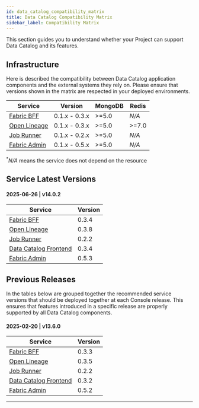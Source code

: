 ```yaml
---
id: data_catalog_compatibility_matrix
title: Data Catalog Compatibility Matrix
sidebar_label: Compatibility Matrix
---
```


This section guides you to understand whether your Project can support Data Catalog and its features.

## Infrastructure

Here is described the compatibility between Data Catalog application components and the external systems they rely on.
Please ensure that versions shown in the matrix are respected in your deployed environments.


| Service                                                     | Version       | MongoDB | Redis  |
|-------------------------------------------------------------|---------------|---------|--------|
| [Fabric BFF](/products/data_catalog/data_catalog_fabric_bff.mdx)     | 0.1.x - 0.3.x | \>=5.0  | _N/A_  |
| [Open Lineage](/products/data_catalog/data_catalog_open_lineage.mdx) | 0.1.x - 0.3.x | \>=5.0  | \>=7.0 |
| [Job Runner](/products/data_catalog/data_catalog_job_runner.mdx)     | 0.1.x - 0.2.x | \>=5.0  | _N/A_  |
| [Fabric Admin](/products/data_catalog/database_setup.mdx)            | 0.1.x - 0.5.x | \>=5.0  | _N/A_  |
<sup>*</sup><em>N/A</em> means the service does not depend on the resource

## Service Latest Versions

#### 2025-06-26 | v14.0.2

| Service                                                      | Version |
|--------------------------------------------------------------|---------|
| [Fabric BFF](/products/data_catalog/data_catalog_fabric_bff.mdx)      | 0.3.4   |
| [Open Lineage](/products/data_catalog/data_catalog_open_lineage.mdx)  | 0.3.8   |
| [Job Runner](/products/data_catalog/data_catalog_job_runner.mdx)      | 0.2.2   |
| [Data Catalog Frontend](/products/data_catalog/frontend/overview.mdx) | 0.3.4   |
| [Fabric Admin](/products/data_catalog/database_setup.mdx)             | 0.5.3   |

## Previous Releases

In the tables below are grouped together the recommended service versions that
should be deployed together at each Console release. This ensures that
features introduced in a specific release are properly supported by all
Data Catalog components.

#### 2025-02-20 | v13.6.0

| Service                                                      | Version |
|--------------------------------------------------------------|---------|
| [Fabric BFF](/products/data_catalog/data_catalog_fabric_bff.mdx)      | 0.3.3   |
| [Open Lineage](/products/data_catalog/data_catalog_open_lineage.mdx)  | 0.3.5   |
| [Job Runner](/products/data_catalog/data_catalog_job_runner.mdx)      | 0.2.2   |
| [Data Catalog Frontend](/products/data_catalog/frontend/overview.mdx) | 0.3.2   |
| [Fabric Admin](/products/data_catalog/database_setup.mdx)             | 0.5.2   |

---
